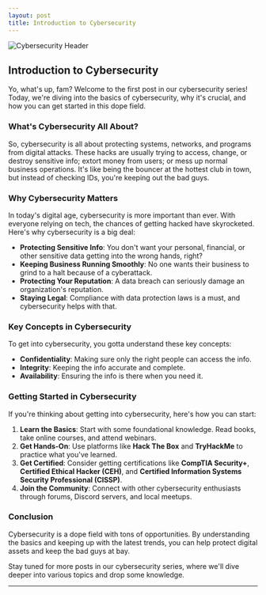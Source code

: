 ```yaml
---
layout: post
title: Introduction to Cybersecurity
---
```


![Cybersecurity Header](https://avatars.githubusercontent.com/u/181215633?s=400&u=3d35d694e21633adac809b993d56744cd1b4b24b&v=4)

## Introduction to Cybersecurity

Yo, what's up, fam? Welcome to the first post in our cybersecurity series! Today, we're diving into the basics of cybersecurity, why it's crucial, and how you can get started in this dope field.

### What's Cybersecurity All About?

So, cybersecurity is all about protecting systems, networks, and programs from digital attacks. These hacks are usually trying to access, change, or destroy sensitive info; extort money from users; or mess up normal business operations. It's like being the bouncer at the hottest club in town, but instead of checking IDs, you're keeping out the bad guys.

### Why Cybersecurity Matters

In today's digital age, cybersecurity is more important than ever. With everyone relying on tech, the chances of getting hacked have skyrocketed. Here's why cybersecurity is a big deal:

- **Protecting Sensitive Info**: You don't want your personal, financial, or other sensitive data getting into the wrong hands, right?
- **Keeping Business Running Smoothly**: No one wants their business to grind to a halt because of a cyberattack.
- **Protecting Your Reputation**: A data breach can seriously damage an organization's reputation.
- **Staying Legal**: Compliance with data protection laws is a must, and cybersecurity helps with that.

### Key Concepts in Cybersecurity

To get into cybersecurity, you gotta understand these key concepts:

- **Confidentiality**: Making sure only the right people can access the info.
- **Integrity**: Keeping the info accurate and complete.
- **Availability**: Ensuring the info is there when you need it.

### Getting Started in Cybersecurity

If you're thinking about getting into cybersecurity, here's how you can start:

1. **Learn the Basics**: Start with some foundational knowledge. Read books, take online courses, and attend webinars.
2. **Get Hands-On**: Use platforms like **Hack The Box** and **TryHackMe** to practice what you've learned.
3. **Get Certified**: Consider getting certifications like **CompTIA Security+**, **Certified Ethical Hacker (CEH)**, and **Certified Information Systems Security Professional (CISSP)**.
4. **Join the Community**: Connect with other cybersecurity enthusiasts through forums, Discord servers, and local meetups.

### Conclusion

Cybersecurity is a dope field with tons of opportunities. By understanding the basics and keeping up with the latest trends, you can help protect digital assets and keep the bad guys at bay.

Stay tuned for more posts in our cybersecurity series, where we'll dive deeper into various topics and drop some knowledge.

---

